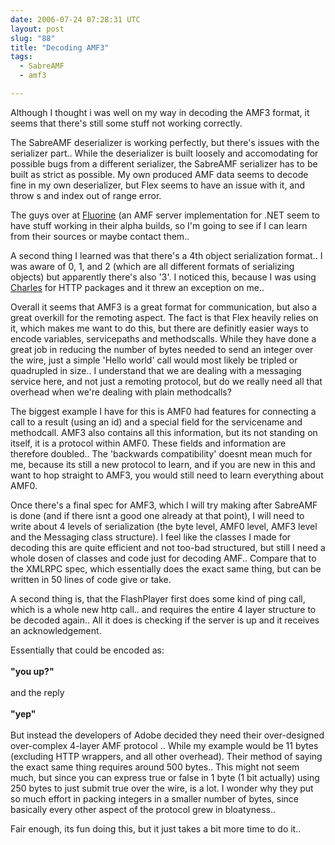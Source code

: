 ```yaml
---
date: 2006-07-24 07:28:31 UTC
layout: post
slug: "88"
title: "Decoding AMF3"
tags:
  - SabreAMF
  - amf3

---
```

<p>
Although I thought i was well on my way in decoding the AMF3 format, it seems that there's still some stuff not working correctly.
</p>

<p>The SabreAMF deserializer is working perfectly, but there's issues with the serializer part.. While the deserializer is built loosely and accomodating for possible bugs from a different serializer, the SabreAMF serializer has to be built as strict as possible. My own produced AMF data seems to decode fine in my own deserializer, but Flex seems to have an issue with it, and throw s and index out of range error.</p>

<p>The guys over at <a href="http://fluorine.thesilentgroup.com/">Fluorine</a> (an AMF server implementation for .NET</a> seem to have stuff working in their alpha builds, so I'm going to see if I can learn from their sources or maybe contact them..</a></p>

<p>A second thing I learned was that there's a 4th object serialization format.. I was aware of 0, 1, and 2 (which are all different formats of serializing objects) but apparently there's also '3'. I noticed this, because I was using <a href="http://www.xk72.com/charles/">Charles</a> for HTTP packages and it threw an exception on me..</p>

<p>Overall it seems that AMF3 is a great format for communication, but also a great overkill for the remoting aspect. The fact is that Flex heavily relies on it, which makes me want to do this, but there are definitly easier ways to encode variables, servicepaths and methodscalls. While they have done a great job in reducing the number of bytes needed to send an integer over the wire, just a simple 'Hello world' call would most likely be tripled or quadrupled in size.. I understand that we are dealing with a messaging service here, and not just a remoting protocol, but do we really need all that overhead when we're dealing with plain methodcalls?</p>

<p>The biggest example I have for this is AMF0 had features for connecting a call to a result (using an id) and a special field for the servicename and methodcall. AMF3 also contains all this information, but its not standing on itself, it is a protocol within AMF0. These fields and information are therefore doubled.. The 'backwards compatibility' doesnt mean much for me, because its still a new protocol to learn, and if you are new in this and want to hop straight to AMF3, you would still need to learn everything about AMF0.</p>

<p>Once there's a final spec for AMF3, which I will try making after SabreAMF is done (and if there isnt a good one already at that point), I will need to write about 4 levels of serialization (the byte level, AMF0 level, AMF3 level and the Messaging class structure). I feel like the classes I made for decoding this are quite efficient and not too-bad structured, but still I need a whole dosen of classes and code just for decoding AMF.. Compare that to the XMLRPC spec, which essentially does the exact same thing, but can be written in 50 lines of code give or take.</p>

<p>A second thing is, that the FlashPlayer first does some kind of ping call, which is a whole new http call.. and requires the entire 4 layer structure to be decoded again.. All it does is checking if the server is up and it receives an acknowledgement.</p>

<p>Essentially that could be encoded as:<br />
<br />
<b>"you up?"</b><br />
<br />
and the reply<br />
<br />
<b>"yep"</b><br />
<br />
But instead the developers of Adobe decided they need their over-designed over-complex 4-layer AMF protocol .. While my example would be 11 bytes (excluding HTTP wrappers, and all other overhead). Their method of saying the exact same thing requires around 500 bytes.. This might not seem much, but since you can express true or false in 1 byte (1 bit actually) using 250 bytes to just submit true over the wire, is a lot. I wonder why they put so much effort in packing integers in a smaller number of bytes, since basically every other aspect of the protocol grew in bloatyness..</p>


<p>Fair enough, its fun doing this, but it just takes a bit more time to do it..</p>
